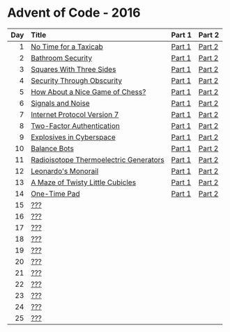 # Advent of Code - 2016

| Day | Title | Part 1 | Part 2 |
| --: | :---- | :----- | :----- |
| 1 | [No Time for a Taxicab](https://adventofcode.com/2016/day/1) | [Part 1](D01/PartA.cs) | [Part 2](D01/PartB.cs) |
| 2 | [Bathroom Security](https://adventofcode.com/2016/day/2) | [Part 1](D02/PartA.cs) | [Part 2](D02/PartB.cs) |
| 3 | [Squares With Three Sides](https://adventofcode.com/2016/day/3) | [Part 1](D03/PartA.cs) | [Part 2](D03/PartB.cs) |
| 4 | [Security Through Obscurity](https://adventofcode.com/2016/day/4) | [Part 1](D04/PartA.cs) | [Part 2](D04/PartB.cs) |
| 5 | [How About a Nice Game of Chess?](https://adventofcode.com/2016/day/5) | [Part 1](D05/PartA.cs) | [Part 2](D05/PartB.cs) |
| 6 | [Signals and Noise](https://adventofcode.com/2016/day/6) | [Part 1](D06/PartA.cs) | [Part 2](D06/PartB.cs) |
| 7 | [Internet Protocol Version 7](https://adventofcode.com/2016/day/7) | [Part 1](D07/PartA.cs) | [Part 2](D07/PartB.cs) |
| 8 | [Two-Factor Authentication](https://adventofcode.com/2016/day/8) | [Part 1](D08/PartA.cs) | [Part 2](D08/PartB.cs) |
| 9 | [Explosives in Cyberspace](https://adventofcode.com/2016/day/9) | [Part 1](D09/PartA.cs) | [Part 2](D09/PartB.cs) |
| 10 | [Balance Bots](https://adventofcode.com/2016/day/10) | [Part 1](D10/PartA.cs) | [Part 2](D10/PartB.cs) |
| 11 | [Radioisotope Thermoelectric Generators](https://adventofcode.com/2016/day/11) | [Part 1](D11/PartA.cs) | [Part 2](D11/PartB.cs) |
| 12 | [Leonardo's Monorail](https://adventofcode.com/2016/day/12) | [Part 1](D12/PartA.cs) | [Part 2](D12/PartB.cs) |
| 13 | [A Maze of Twisty Little Cubicles](https://adventofcode.com/2016/day/13) | [Part 1](D13/PartA.cs) | [Part 2](D13/PartB.cs) |
| 14 | [One-Time Pad](https://adventofcode.com/2016/day/14) | [Part 1](D14/PartA.cs) | [Part 2](D14/PartB.cs) |
| 15 | [???](https://adventofcode.com/2016/day/15) |  |  |
| 16 | [???](https://adventofcode.com/2016/day/16) |  |  |
| 17 | [???](https://adventofcode.com/2016/day/17) |  |  |
| 18 | [???](https://adventofcode.com/2016/day/18) |  |  |
| 19 | [???](https://adventofcode.com/2016/day/19) |  |  |
| 20 | [???](https://adventofcode.com/2016/day/20) |  |  |
| 21 | [???](https://adventofcode.com/2016/day/21) |  |  |
| 22 | [???](https://adventofcode.com/2016/day/22) |  |  |
| 23 | [???](https://adventofcode.com/2016/day/23) |  |  |
| 24 | [???](https://adventofcode.com/2016/day/24) |  |  |
| 25 | [???](https://adventofcode.com/2016/day/25) |  |  |
